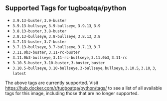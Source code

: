 ## Supported Tags for tugboatqa/python

* `3.9.13-buster`, `3.9-buster`
* `3.9.13-bullseye`, `3.9-bullseye`, `3.9.13`, `3.9`
* `3.8.13-buster`, `3.8-buster`
* `3.8.13-bullseye`, `3.8-bullseye`, `3.8.13`, `3.8`
* `3.7.13-buster`, `3.7-buster`
* `3.7.13-bullseye`, `3.7-bullseye`, `3.7.13`, `3.7`
* `3.11.0b3-buster`, `3.11-rc-buster`
* `3.11.0b3-bullseye`, `3.11-rc-bullseye`, `3.11.0b3`, `3.11-rc`
* `3.10.5-buster`, `3.10-buster`, `3-buster`, `buster`
* `3.10.5-bullseye`, `3.10-bullseye`, `3-bullseye`, `bullseye`, `3.10.5`, `3.10`, `3`, `latest`

The above tags are currently supported. Visit https://hub.docker.com/r/tugboatqa/python/tags/ to see a list of all available tags for this image, including those that are no longer supported.
